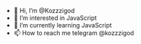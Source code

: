 - 👋 Hi, I’m @Kozzzigod
- 👀 I’m interested in JavaScript 
- 🌱 I’m currently learning JavaScript 
- 📫 How to reach me telegram @kozzzigod

<!---
Kozzzigod/Kozzzigod is a ✨ special ✨ repository because its `README.md` (this file) appears on your GitHub profile.
You can click the Preview link to take a look at your changes.
--->
